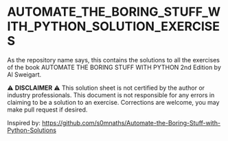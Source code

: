 # AUTOMATE_THE_BORING_STUFF_WITH_PYTHON_SOLUTION_EXERCISES
As the repository name says, this contains the solutions to all the exercises of the book AUTOMATE THE BORING STUFF WITH PYTHON 2nd Edition by Al Sweigart.

⚠️ **DISCLAIMER** ⚠️
This solution sheet is not certified by the author or industry professionals. This document is not responsible for any errors in claiming to be a solution to an exercise. Corrections are welcome, you may make pull request if desired.

Inspired by: https://github.com/s0mnaths/Automate-the-Boring-Stuff-with-Python-Solutions
